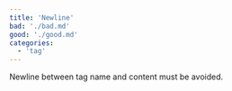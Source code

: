 ```yaml
---
title: 'Newline'
bad: './bad.md'
good: './good.md'
categories:
  - 'tag'
---
```


Newline between tag name and content must be avoided.
